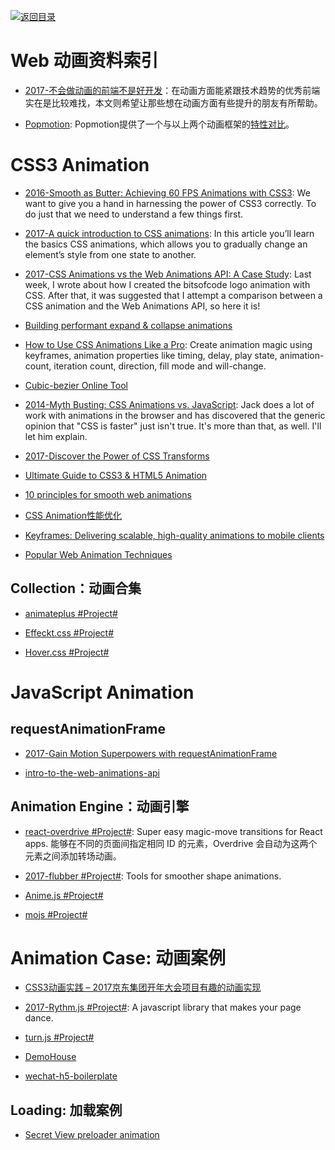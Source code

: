[![返回目录](https://parg.co/UGo)](https://parg.co/b4z) 

# Web 动画资料索引

- [2017-不会做动画的前端不是好开发](https://parg.co/bL0)：在动画方面能紧跟技术趋势的优秀前端实在是比较难找，本文则希望让那些想在动画方面有些提升的朋友有所帮助。

- [Popmotion](http://popmotion.io/guides/get-started): Popmotion提供了一个与以上两个动画框架的[特性对比](http://popmotion.io/guides/feature-comparison)。

# CSS3 Animation

- [2016-Smooth as Butter: Achieving 60 FPS Animations with CSS3](https://parg.co/bIT): We want to give you a hand in harnessing the power of CSS3 correctly. To do just that we need to understand a few things first.

- [2017-A quick introduction to CSS animations](https://parg.co/beF): In this article you’ll learn the basics CSS animations, which allows you to gradually change an element’s style from one state to another.

- [2017-CSS Animations vs the Web Animations API: A Case Study](https://bitsofco.de/css-animations-vs-the-web-animations-api/): Last week, I wrote about how I created the bitsofcode logo animation with CSS. After that, it was suggested that I attempt a comparison between a CSS animation and the Web Animations API, so here it is!

- [Building performant expand & collapse animations](https://parg.co/bCz)

- [How to Use CSS Animations Like a Pro](https://stories.jotform.com/how-to-use-css-animations-like-a-pro-dfacc1e97338#.2myk0rrar): Create animation magic using keyframes, animation properties like timing, delay, play state, animation-count, iteration count, direction, fill mode and will-change.

- [Cubic-bezier Online Tool](http://cubic-bezier.com/#.17,.67,.83,.67)

- [2014-Myth Busting: CSS Animations vs. JavaScript](https://css-tricks.com/myth-busting-css-animations-vs-javascript/): Jack does a lot of work with animations in the browser and has discovered that the generic opinion that "CSS is faster" just isn't true. It's more than that, as well. I'll let him explain.

- [2017-Discover the Power of CSS Transforms](https://www.heartinternet.uk/blog/discover-the-power-of-css-transforms/)

- [Ultimate Guide to CSS3 & HTML5 Animation](http://www.tuicool.com/articles/Nfq6fij)

- [10 principles for smooth web animations](https://blog.gyrosco.pe/smooth-css-animations-7d8ffc2c1d29#.gyk8ppgys)

- [CSS Animation性能优化](http://www.tuicool.com/articles/Ij6bMj7)

- [Keyframes: Delivering scalable, high-quality animations to mobile clients](https://code.facebook.com/posts/354469174916519/)

- [Popular Web Animation Techniques](https://uxplanet.org/popular-web-animation-techniques-a6a467309028#.d2oei0zgn)

## Collection：动画合集

- [animateplus #Project#](https://github.com/bendc/animateplus)

- [Effeckt.css #Project#](https://github.com/h5bp/Effeckt.css)

- [Hover.css #Project#](https://github.com/IanLunn/Hover)

# JavaScript Animation

## requestAnimationFrame

- [2017-Gain Motion Superpowers with requestAnimationFrame](https://parg.co/bDt)

- [intro-to-the-web-animations-api](https://pawelgrzybek.com/intro-to-the-web-animations-api/)

## Animation Engine：动画引擎

- [react-overdrive #Project#](https://github.com/berzniz/react-overdrive): Super easy magic-move transitions for React apps. 能够在不同的页面间指定相同 ID 的元素，Overdrive 会自动为这两个元素之间添加转场动画。

- [2017-flubber #Project#](https://github.com/veltman/flubber): Tools for smoother shape animations.

- [Anime.js #Project#](https://github.com/juliangarnier/anime)

- [mojs #Project#](https://github.com/legomushroom/mojs)

# Animation Case: 动画案例

- [CSS3动画实践 – 2017京东集团开年大会项目有趣的动画实现](http://jdc.jd.com/archives/3337)

- [2017-Rythm.js #Project#](https://github.com/Okazari/Rythm.js): A javascript library that makes your page dance.

- [turn.js #Project#](https://github.com/blasten/turn.js)

- [DemoHouse](https://github.com/airen/DemoHouse)

- [wechat-h5-boilerplate](https://github.com/panteng/wechat-h5-boilerplate)

## Loading: 加载案例

- [Secret View preloader animation](https://codepen.io/anon/pen/wrVygR)
